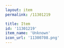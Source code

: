 ```yaml
---
layout: item
permalink: /11301219

title: Item
id: '11301219'
item_name: 'Unknown'
icon_url: '11300708.png'
---
```

